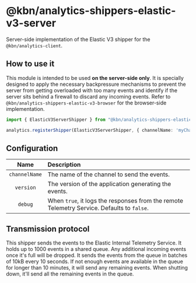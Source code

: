 # @kbn/analytics-shippers-elastic-v3-server

Server-side implementation of the Elastic V3 shipper for the `@kbn/analytics-client`.

## How to use it

This module is intended to be used **on the server-side only**. It is specially designed to apply the necessary backpressure mechanisms to prevent the server from getting overloaded with too many events and identify if the server sits behind a firewall to discard any incoming events. Refer to `@kbn/analytics-shippers-elastic-v3-browser` for the browser-side implementation.

```typescript
import { ElasticV3ServerShipper } from "@kbn/analytics-shippers-elastic-v3-server";

analytics.registerShipper(ElasticV3ServerShipper, { channelName: 'myChannel', version: '1.0.0' });
```

## Configuration

|     Name      | Description                                                                                | 
|:-------------:|:-------------------------------------------------------------------------------------------| 
| `channelName` | The name of the channel to send the events.                                                |
|   `version`   | The version of the application generating the events.                                      |
|    `debug`    | When `true`, it logs the responses from the remote Telemetry Service. Defaults to `false`. |

## Transmission protocol

This shipper sends the events to the Elastic Internal Telemetry Service. It holds up to 1000 events in a shared queue. Any additional incoming events once it's full will be dropped. It sends the events from the queue in batches of 10kB every 10 seconds. If not enough events are available in the queue for longer than 10 minutes, it will send any remaining events. When shutting down, it'll send all the remaining events in the queue.
